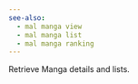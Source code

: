 ```yaml
---
see-also:
  - mal manga view
  - mal manga list
  - mal manga ranking
---
```

Retrieve Manga details and lists.